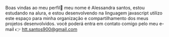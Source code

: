 Boas vindas ao meu perfil🤟
    meu nome é Alessandra santos, estou estudando na alura, e estou desenvolvendo 
 na linguagem javascript utilizo este espaço para minha organização e compartilhamento
dos meus projetos desenvolvidos. 
    você poderá entra em contato comigo pelo meu e-mail
👉 htt.santos900@gmail.com 
